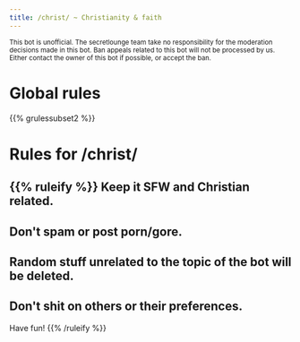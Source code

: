 ```yaml
---
title: /christ/ ~ Christianity & faith
---
```


<sub>This bot is unofficial. The secretlounge team take no responsibility for the moderation decisions made in this bot. Ban appeals related to this bot will not be processed by us. Either contact the owner of this bot if possible, or accept the ban.</sub>

# Global rules

{{% grulessubset2 %}}


# Rules for /christ/

{{% ruleify %}}
Keep it SFW and Christian related.
-
Don't spam or post porn/gore.
-
Random stuff unrelated to the topic of the bot will be deleted.
-
Don't shit on others or their preferences.
-
Have fun!
{{% /ruleify %}}
